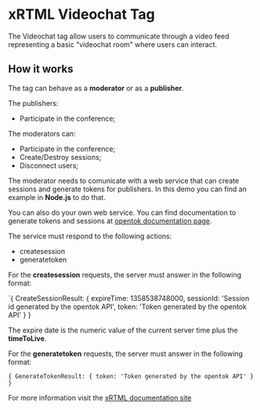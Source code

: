 # xRTML Videochat Tag #

The Videochat tag allow users to communicate through a video feed representing a basic "videochat room" where users can interact.

## How it works ##

The tag can behave as a **moderator** or as a **publisher**.

The publishers:

- Participate in the conference;

The moderators can:

- Participate in the conference;
- Create/Destroy sessions;
- Disconnect users;

The moderator needs to comunicate with a web service that can create sessions and generate tokens for publishers.
In this demo you can find an example in **Node.js** to do that.

You can also do your own web service. You can find documentation to generate tokens and sessions at [opentok documentation page](http://www.tokbox.com/opentok/api/documentation/serverside).

The service must respond to the following actions:

- createsession
- generatetoken

For the **createsession** requests, the server must answer in the following format:

`{ CreateSessionResult: { expireTime: 1358538748000, sessionId: 'Session id generated by the opentok API', token: 'Token generated by the opentok API' } }

The expire date is the numeric value of the current server time plus the **timeToLive**.

For the **generatetoken** requests, the server must answer in the following format:

`{ GenerateTokenResult: { token: 'Token generated by the opentok API' } }`

For more information visit the [xRTML documentation site](http://docs.xrtml.org/3-0-0/javascript/xrtml.tags.videochat.htm)